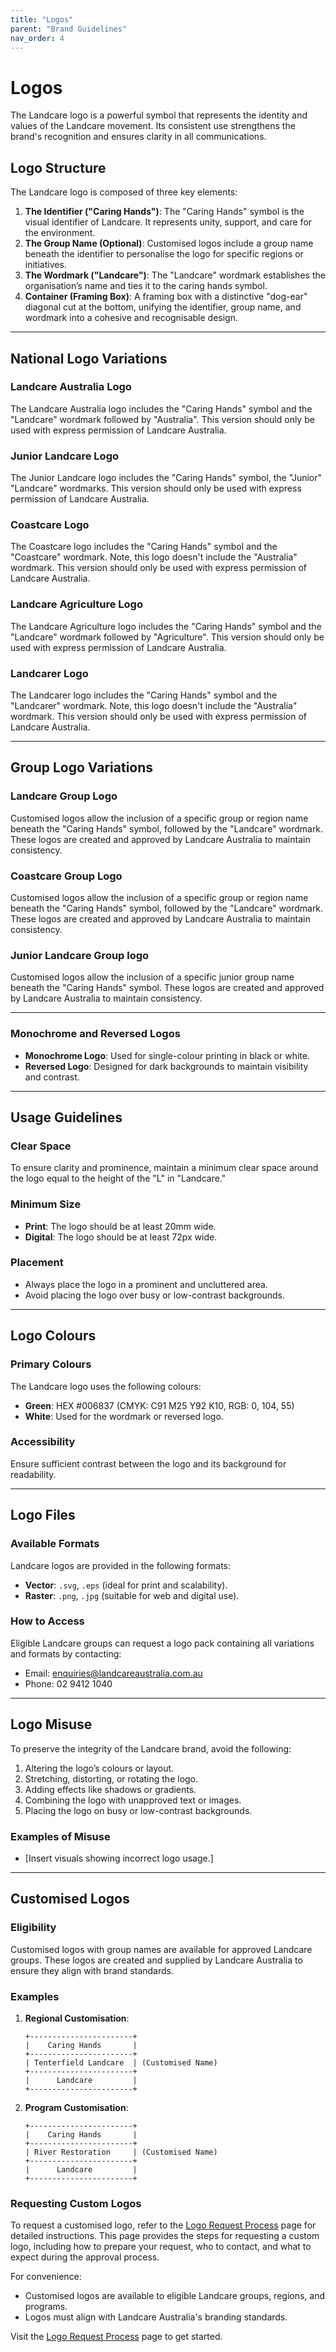 ```yaml
---
title: "Logos"
parent: "Brand Guidelines"
nav_order: 4
---
```


# Logos

The Landcare logo is a powerful symbol that represents the identity and values of the Landcare movement. Its consistent use strengthens the brand's recognition and ensures clarity in all communications.

## Logo Structure
The Landcare logo is composed of three key elements:
1. **The Identifier ("Caring Hands")**: The "Caring Hands" symbol is the visual identifier of Landcare. It represents unity, support, and care for the environment.
2. **The Group Name (Optional)**: Customised logos include a group name beneath the identifier to personalise the logo for specific regions or initiatives.
3. **The Wordmark ("Landcare")**: The "Landcare" wordmark establishes the organisation’s name and ties it to the caring hands symbol.
4. **Container (Framing Box)**: A framing box with a distinctive "dog-ear" diagonal cut at the bottom, unifying the identifier, group name, and wordmark into a cohesive and recognisable design.

---

## National Logo Variations
### Landcare Australia Logo
The Landcare Australia logo includes the "Caring Hands" symbol and the "Landcare" wordmark followed by "Australia". This version should only be used with express permission of Landcare Australia. 

### Junior Landcare Logo
The Junior Landcare logo includes the "Caring Hands" symbol, the "Junior" "Landcare" wordmarks. This version should only be used with express permission of Landcare Australia.

### Coastcare Logo
The Coastcare logo includes the "Caring Hands" symbol and the "Coastcare" wordmark. Note, this logo doesn't include the "Australia" wordmark. This version should only be used with express permission of Landcare Australia. 

### Landcare Agriculture Logo
The Landcare Agriculture logo includes the "Caring Hands" symbol and the "Landcare" wordmark followed by "Agriculture". This version should only be used with express permission of Landcare Australia. 

### Landcarer Logo
The Landcarer logo includes the "Caring Hands" symbol and the "Landcarer" wordmark. Note, this logo doesn't include the "Australia" wordmark. This version should only be used with express permission of Landcare Australia. 

---
## Group Logo Variations
### Landcare Group Logo
Customised logos allow the inclusion of a specific group or region name beneath the "Caring Hands" symbol, followed by the "Landcare" wordmark. These logos are created and approved by Landcare Australia to maintain consistency.

### Coastcare Group Logo
Customised logos allow the inclusion of a specific group or region name beneath the "Caring Hands" symbol, followed by the "Landcare" wordmark. These logos are created and approved by Landcare Australia to maintain consistency.

### Junior Landcare Group logo
Customised logos allow the inclusion of a specific junior group name beneath the "Caring Hands" symbol. These logos are created and approved by Landcare Australia to maintain consistency.

---

### Monochrome and Reversed Logos
- **Monochrome Logo**: Used for single-colour printing in black or white.
- **Reversed Logo**: Designed for dark backgrounds to maintain visibility and contrast.

---

## Usage Guidelines
### Clear Space
To ensure clarity and prominence, maintain a minimum clear space around the logo equal to the height of the "L" in "Landcare."

### Minimum Size
- **Print**: The logo should be at least 20mm wide.
- **Digital**: The logo should be at least 72px wide.

### Placement
- Always place the logo in a prominent and uncluttered area.
- Avoid placing the logo over busy or low-contrast backgrounds.

---

## Logo Colours
### Primary Colours
The Landcare logo uses the following colours:
- **Green**: HEX #006837 (CMYK: C91 M25 Y92 K10, RGB: 0, 104, 55)
- **White**: Used for the wordmark or reversed logo.

### Accessibility
Ensure sufficient contrast between the logo and its background for readability.

---

## Logo Files
### Available Formats
Landcare logos are provided in the following formats:
- **Vector**: `.svg`, `.eps` (ideal for print and scalability).
- **Raster**: `.png`, `.jpg` (suitable for web and digital use).

### How to Access
Eligible Landcare groups can request a logo pack containing all variations and formats by contacting:
- Email: enquiries@landcareaustralia.com.au
- Phone: 02 9412 1040

---

## Logo Misuse
To preserve the integrity of the Landcare brand, avoid the following:
1. Altering the logo’s colours or layout.
2. Stretching, distorting, or rotating the logo.
3. Adding effects like shadows or gradients.
4. Combining the logo with unapproved text or images.
5. Placing the logo on busy or low-contrast backgrounds.

### Examples of Misuse
- [Insert visuals showing incorrect logo usage.]

---

## Customised Logos
### Eligibility
Customised logos with group names are available for approved Landcare groups. These logos are created and supplied by Landcare Australia to ensure they align with brand standards.

### Examples
1. **Regional Customisation**:
   ```
   +-----------------------+
   |    Caring Hands       |
   +-----------------------+
   | Tenterfield Landcare  | (Customised Name)
   +-----------------------+
   |      Landcare         |
   +-----------------------+
   ```

2. **Program Customisation**:
   ```
   +-----------------------+
   |    Caring Hands       |
   +-----------------------+
   | River Restoration     | (Customised Name)
   +-----------------------+
   |      Landcare         |
   +-----------------------+
   ```

### Requesting Custom Logos
To request a customised logo, refer to the [Logo Request Process](logo-request.md) page for detailed instructions. This page provides the steps for requesting a custom logo, including how to prepare your request, who to contact, and what to expect during the approval process.

For convenience:
- Customised logos are available to eligible Landcare groups, regions, and programs.
- Logos must align with Landcare Australia's branding standards.

Visit the [Logo Request Process](logo-request.md) page to get started.